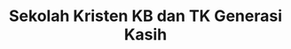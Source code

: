---
templateKey: 'program-page'
path: /programs
title: Sekolah Kristen KB dan TK Generasi Kasih 
image: /img/finish1.jpg
heading: Program Kegiatan - Kegiatan di Sekolah KB - TK Generasi Kasih 
description: >-
  Sekolah Kristen KB dan TK Generasi Kasih hendaknya bersifat mendidik, mencerdaskan, membangkitkan aktivitas dan kreativitas anak, efektif, demokratis, menantang, menyenangkan, dan mengasyikkan.
  Berikut adalah kegiatan-kegiatan di sekolah:
intro:
  blurbs:
    - image: /img/ibadahraya.jpg
      text: >
        KB - TK Generasi Kasih Kegiatan para siswa yang sedang mendengarkan cerita 
        dongeng yang 
        dijelaskan oleh ibu guru dengan menggunakan media gambar.
    - image: /img/sentramasak1.jpg
      text: >
       KB - TK Generasi Kasih seminggu sekali selalu melakukan kegiatan 
        memasak bersama dan para siswa pun sangat antusias mengikuti kegiatan memasak tersebut.
    - image: /img/pemadamkebakaran.jpg
      text: >
       KB - TK Generasi Kasih kegiatan para siswa yang sedang kunjungan markas pemadam kebarakan untuk mempelajari langkah - langkah saat terjadi bencana kebakaran.
    - image: /img/natalgenka.jpg
      text: >
        KB - TK Generasi Kasih kegiatan merayakan natal tahunan bersama setiap setahun sekali.
  heading: Guru Pengajar
  description: >
    Selain itu, staf pengajar kami terdiri dari para profesional yang berpengalaman dan penuh dedikasi dalam mendukung perkembangan setiap anak. Mereka tidak hanya menjadi pengajar, tetapi juga menjadi teman dan teladan bagi anak-anak kami.
main:
  heading: Photo Bersama Murid dan Ibu Guru KB - TK Generasi Kasih
  description: >
   Kami percaya bahwa pendidikan adalah perjalanan kolaboratif antara sekolah, orangtua, dan komunitas. Oleh karena itu, kami sangat menghargai keterlibatan orangtua dalam setiap aspek pembelajaran anak-anak kami. Bersama-sama, kami membentuk lingkungan yang mendukung, memotivasi, dan memperkuat setiap anak untuk mencapai potensi terbaik mereka.
  image1:
    alt: TK Kristen Juwana
    image: /img/TKB2.jpg
  image2:
    alt: TK Generasi Kasih
    image: /img/KB2.JPG
  image3:
    alt: Foto Bersama Guru dan Murid TK Generasi Kasih Indonesia
    image: /img/TKA2.jpg
testimonials:
  - author: Elisabeth Kaurismäki
    quote: >-
      The first time I tried Kaldi’s coffee, I couldn’t even believe that was
      the same thing I’ve been drinking every morning.
  - author: Philipp Trommler
    quote: >-
      Kaldi is the place to go if you want the best quality coffee. I love their
      stance on empowering farmers and transparency.
full_image: /img/finish3.jpg
pricing:
  heading: Monthly subscriptions
  description: >-
    We make it easy to make great coffee a part of your life. Choose one of our
    monthly subscription plans to receive great coffee at your doorstep each
    month. Contact us about more details and payment info.
  plans:
    - description: Perfect for the drinker who likes to enjoy 1-2 cups per day.
      items:
        - 3 lbs of coffee per month
        - Green or roasted beans"
        - One or two varieties of beans"
      plan: Small
      price: '50'
    - description: 'Great for avid drinkers, java-loving couples and bigger crowds'
      items:
        - 6 lbs of coffee per month
        - Green or roasted beans
        - Up to 4 different varieties of beans
      plan: Big
      price: '80'
    - description: Want a few tiny batches from different varieties? Try our custom plan
      items:
        - Whatever you need
        - Green or roasted beans
        - Unlimited varieties
      plan: Custom
      price: '??'
---